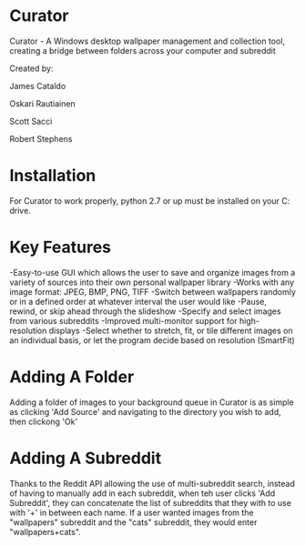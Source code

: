 Curator
=======

Curator - A Windows desktop wallpaper management and collection tool, creating a bridge between folders across your computer and subreddit


Created by:

James Cataldo

Oskari Rautiainen

Scott Sacci

Robert Stephens


Installation
============
For Curator to work properly, python 2.7 or up must be installed on your C: drive.


Key Features
============
-Easy-to-use GUI which allows the user to save and organize images from a variety of sources into their own personal wallpaper library
-Works with any image format: JPEG, BMP, PNG, TIFF
-Switch between wallpapers randomly or in a defined order at whatever interval the user would like
-Pause, rewind, or skip ahead through the slideshow 
-Specify and select images from various subreddits
-Improved multi-monitor support for high-resolution displays
-Select whether to stretch, fit, or tile different images on an individual basis, or let the program decide based on resolution (SmartFit)


Adding A Folder
===============
Adding a folder of images to your background queue in Curator is as simple as clicking 'Add Source' and navigating to the directory you wish to add, then clickong 'Ok'

Adding A Subreddit
==================
Thanks to the Reddit API allowing the use of multi-subreddit search, instead of having to manually add in each subreddit, when teh user clicks 'Add Subreddit', they can concatenate the list of subreddits that they with to use with '+' in between each name. If a user wanted images from the "wallpapers" subreddit and the "cats" subreddit, they would enter "wallpapers+cats".
